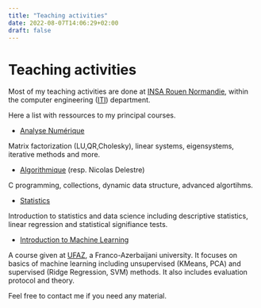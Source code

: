 ```yaml
---
title: "Teaching activities"
date: 2022-08-07T14:06:29+02:00
draft: false
---
```


# Teaching activities
Most of my teaching activities are done at [INSA Rouen
Normandie](https://www.insa-rouen.fr/), within the computer engineering
([ITI](https://www.insa-rouen.fr/formation/specialites-ingenieurses/informatique-et-technologie-de-linformation))
department.

Here a list with ressources to my principal courses.

* [Analyse Numérique](https://moodle.insa-rouen.fr/course/view.php?id=159)

Matrix factorization (LU,QR,Cholesky), linear systems, eigensystems, iterative methods and more.

* [Algorithmique](https://moodle.insa-rouen.fr/course/view.php?id=60) (resp. Nicolas Delestre)

C programming, collections, dynamic data structure, advanced algortihms.

* [Statistics](https://moodle.insa-rouen.fr/course/view.php?id=169) 

Introduction to statistics and data science including descriptive statistics, linear
regression and statistical signifiance tests.

* [Introduction to Machine Learning](https://moodle.unistra.fr/course/view.php?id=999)

A course given at [UFAZ](https://www.ufaz.az/), a Franco-Azerbaijani university. It
focuses on basics of machine learning including unsupervised (KMeans, PCA) and supervised
(Ridge Regression, SVM) methods. It also includes evaluation protocol and theory.


Feel free to contact me if you need any material.

